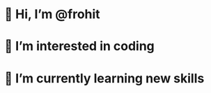 # 👋 Hi, I’m @frohit
# 👀 I’m interested in coding
# 🌱 I’m currently learning new skills

<!---
frohit/frohit is a ✨ special ✨ repository because its `README.md` (this file) appears on your GitHub profile.
You can click the Preview link to take a look at your changes.
--->
